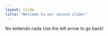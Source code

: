 ```yaml
---
layout: slide
title: "Welcome to our second slide!"
---
```

No entiendo nada
Use the left arrow to go back!
